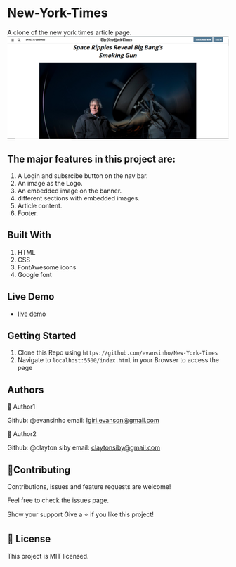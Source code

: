 # New-York-Times
A clone of the new york times article page.
![A Snapshot of the New York Times article page](/images/snapshot.PNG)

## The major features in this project are:

1.  A Login and subsrcibe button on the nav bar.
2.  An image as the Logo.
3.  An embedded image on the banner.
4.  different sections with embedded images.
5.  Article content. 
5.  Footer.

## Built With

1. HTML
2. CSS
3. FontAwesome icons
4. Google font

## Live Demo

* [live demo](https://raw.githack.com/evansinho/New-York-Times/new-york-times-clone/index.html)

## Getting Started

1. Clone this Repo using `https://github.com/evansinho/New-York-Times`
2. Navigate to `localhost:5500/index.html` in your Browser to access the page

## Authors

👤 Author1

Github: @evansinho
email: Igiri.evanson@gmail.com

👤 Author2

Github: @clayton siby
email: claytonsiby@gmail.com

## 🤝Contributing

Contributions, issues and feature requests are welcome!

Feel free to check the issues page.

Show your support
Give a ⭐️ if you like this project!

## 📝 License

This project is MIT licensed.